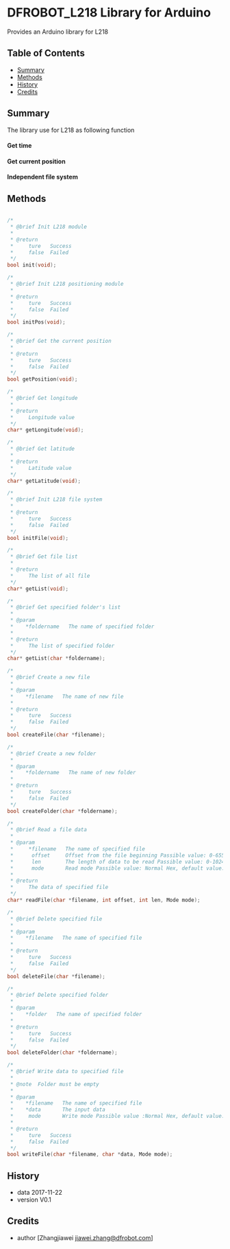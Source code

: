 # DFROBOT_L218 Library for Arduino
Provides an Arduino library for L218

## Table of Contents

* [Summary](#summary)
* [Methods](#methods)
* [History](#history)
* [Credits](#credits)
<snippet>
<content>

## Summary

The library use for L218 as following function

#### Get time
#### Get current position
#### Independent file system

## Methods
```C++

/*
 * @brief Init L218 module
 *
 * @return
 *     ture   Success
 *     false  Failed
 */
bool init(void);

/*
 * @brief Init L218 positioning module
 *
 * @return
 *     ture   Success
 *     false  Failed
 */
bool initPos(void);

/*
 * @brief Get the current position
 *
 * @return
 *     ture   Success
 *     false  Failed
 */
bool getPosition(void);

/*
 * @brief Get longitude
 *
 * @return
 *     Longitude value
 */
char* getLongitude(void);

/*
 * @brief Get latitude
 *
 * @return
 *     Latitude value
 */
char* getLatitude(void);

/*
 * @brief Init L218 file system
 *
 * @return
 *     ture   Success
 *     false  Failed
 */
bool initFile(void);

/*
 * @brief Get file list
 *
 * @return
 *     The list of all file
 */
char* getList(void);

/*
 * @brief Get specified folder's list
 *
 * @param 
 *    *foldername   The name of specified folder
 *
 * @return
 *     The list of specified folder
 */
char* getList(char *foldername);

/*
 * @brief Create a new file
 *
 * @param 
 *    *filename   The name of new file
 *
 * @return
 *     ture   Success
 *     false  Failed
 */
bool createFile(char *filename);

/*
 * @brief Create a new folder
 *
 * @param 
 *    *foldername   The name of new folder
 *
 * @return
 *     ture   Success
 *     false  Failed
 */
bool createFolder(char *foldername);

/*
 * @brief Read a file data
 *
 * @param 
 *     *filename   The name of specified file
 *      offset     Offset from the file beginning Passible value: 0-65536, default value: 0
 *      len        The length of data to be read Passible value: 0-1024, default value: 50
 *      mode       Read mode Passible value: Normal Hex, default value: Normal
 *
 * @return
 *     The data of specified file
 */
char* readFile(char *filename, int offset, int len, Mode mode);

/*
 * @brief Delete specified file
 *
 * @param
 *    *filename   The name of specified file
 *
 * @return
 *     ture   Success
 *     false  Failed
 */
bool deleteFile(char *filename);

/*
 * @brief Delete specified folder
 *
 * @param
 *    *folder   The name of specified folder
 *
 * @return
 *     ture   Success
 *     false  Failed
 */
bool deleteFolder(char *foldername);

/*
 * @brief Write data to specified file
 *
 * @note  Folder must be empty
 *
 * @param
 *    *filename   The name of specified file
 *    *data       The input data
 *     mode       Write mode Passible value :Normal Hex, default value: Normal
 *
 * @return
 *     ture   Success
 *     false  Failed
 */
bool writeFile(char *filename, char *data, Mode mode);

```

## History

- data 2017-11-22
- version V0.1

## Credits

- author [Zhangjiawei  <jiawei.zhang@dfrobot.com>]